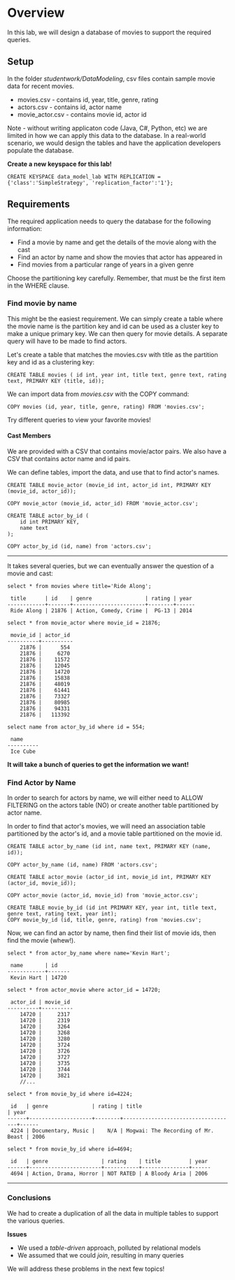 # Overview
In this lab, we will design a database of movies to support the required queries.

## Setup
In the folder *studentwork/DataModeling*, csv files contain sample movie data for recent movies.
* movies.csv - contains id, year, title, genre, rating
* actors.csv - contains id, actor name
* movie_actor.csv - contains movie id, actor id

Note - without writing applicaton code (Java, C#, Python, etc) we are limited in 
how we can apply this data to the database.  In a real-world scenario, we would design the tables
and have the application developers populate the database.

**Create a new keyspace for this lab!**
```cql
CREATE KEYSPACE data_model_lab WITH REPLICATION = {'class':'SimpleStrategy', 'replication_factor':'1'};
```

## Requirements
The required application needs to query the database for the following information:

* Find a movie by name and get the details of the movie along with the cast
* Find an actor by name and show the movies that actor has appeared in
* Find movies from a particular range of years in a given genre

Choose the partitioning key carefully.  Remember, that must be the first item in the WHERE clause.

### Find movie by name
This might be the easiest requirement.  We can simply create a table where the movie name is the partition key and id can be used as a cluster key to make a unique primary key.  We can then query for movie details.  A separate query will have to be made to find actors.

Let's create a table that matches the movies.csv with title as the partition key and id as a clustering key:

```cql
CREATE TABLE movies ( id int, year int, title text, genre text, rating text, PRIMARY KEY (title, id));
```

We can import data from *movies.csv* with the COPY command:

```cql
COPY movies (id, year, title, genre, rating) FROM 'movies.csv';
```

Try different queries to view your favorite movies!

#### Cast Members
We are provided with a CSV that contains movie/actor pairs.  We also have a CSV that contains actor name and id pairs.

We can define tables, import the data, and use that to find actor's names.

```cql
CREATE TABLE movie_actor (movie_id int, actor_id int, PRIMARY KEY (movie_id, actor_id));

COPY movie_actor (movie_id, actor_id) FROM 'movie_actor.csv';

CREATE TABLE actor_by_id (
    id int PRIMARY KEY,
    name text
);

COPY actor_by_id (id, name) from 'actors.csv';
```

---

It takes several queries, but we can eventually answer the question of a movie and cast:

```select * from movies where title='Ride Along';```
```
 title      | id    | genre                 | rating | year
------------+-------+-----------------------+--------+------
 Ride Along | 21876 | Action, Comedy, Crime |  PG-13 | 2014
```
```select * from movie_actor where movie_id = 21876;```

```
 movie_id | actor_id
----------+----------
    21876 |      554
    21876 |     6270
    21876 |    11572
    21876 |    12045
    21876 |    14720
    21876 |    15838
    21876 |    48019
    21876 |    61441
    21876 |    73327
    21876 |    80985
    21876 |    94331
    21876 |   113392
```

```select name from actor_by_id where id = 554;```

```
 name
----------
 Ice Cube
```


**It will take a bunch of queries to get the information we want!**


### Find Actor by Name
In order to search for actors by name, we will either need to ALLOW FILTERING on the actors table (NO) or create another table partitioned by actor name.

In order to find that actor's movies, we will need an association table partitioned by the actor's id, and a movie table partitioned on the movie id.

```cql
CREATE TABLE actor_by_name (id int, name text, PRIMARY KEY (name, id));

COPY actor_by_name (id, name) FROM 'actors.csv';

CREATE TABLE actor_movie (actor_id int, movie_id int, PRIMARY KEY (actor_id, movie_id));

COPY actor_movie (actor_id, movie_id) from 'movie_actor.csv';

CREATE TABLE movie_by_id (id int PRIMARY KEY, year int, title text, genre text, rating text, year int);
COPY movie_by_id (id, title, genre, rating) from 'movies.csv';

```

Now, we can find an actor by name, then find their list of movie ids, then find the movie (whew!).

```cql
select * from actor_by_name where name='Kevin Hart';

 name       | id
------------+-------
 Kevin Hart | 14720

select * from actor_movie where actor_id = 14720;

 actor_id | movie_id
----------+----------
    14720 |     2317
    14720 |     2319
    14720 |     3264
    14720 |     3268
    14720 |     3280
    14720 |     3724
    14720 |     3726
    14720 |     3727
    14720 |     3735
    14720 |     3744
    14720 |     3821
    //...

select * from movie_by_id where id=4224;

 id   | genre              | rating | title                              | year
------+--------------------+--------+------------------------------------+------
 4224 | Documentary, Music |    N/A | Mogwai: The Recording of Mr. Beast | 2006

select * from movie_by_id where id=4694;

 id   | genre                 | rating    | title         | year
------+-----------------------+-----------+---------------+------
 4694 | Action, Drama, Horror | NOT RATED | A Bloody Aria | 2006

```

---

### Conclusions

We had to create a duplication of all the data in multiple tables to support the various queries.  

**Issues**
* We used a *table-driven* approach, polluted by relational models
* We assumed that we could *join*, resulting in many queries

We will address these problems in the next few topics!